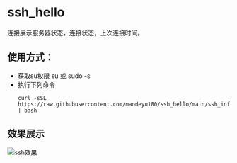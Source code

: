 # ssh_hello
连接展示服务器状态，连接状态，上次连接时间。

## 使用方式：
- 获取su权限  su  或 sudo -s
- 执行下列命令
  ```shell
  curl -sSL https://raw.githubusercontent.com/maodeyu180/ssh_hello/main/ssh_info.sh | bash
  ```
## 效果展示
![ssh效果](https://img.maodeyu.fun/blog/ssh_info_screent.webp)
